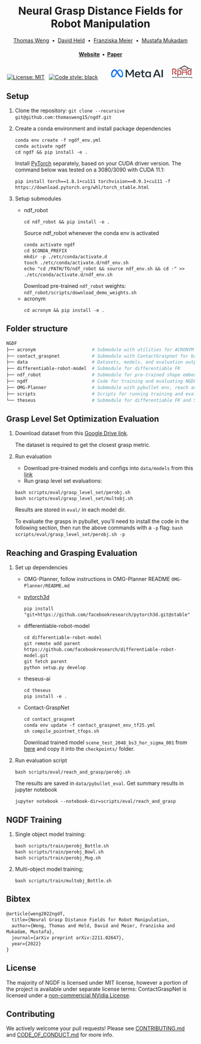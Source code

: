 <h1 align="center">
  Neural Grasp Distance Fields for Robot Manipulation
</h1>

<div align="center">
  <a href="https://thomasweng.com/">Thomas Weng</a> &nbsp;•&nbsp;
  <a href="https://davheld.github.io/">David Held</a> &nbsp;•&nbsp;
  <a href="https://fmeier.github.io/">Franziska Meier</a> &nbsp;•&nbsp;
  <a href="https://www.mustafamukadam.com/">Mustafa Mukadam</a>
</div>

<h4 align="center">
  <a href="https://sites.google.com/view/neural-grasp-distance-fields"><b>Website</b></a> &nbsp;•&nbsp;
  <a href="https://arxiv.org/abs/2211.02647"><b>Paper</b></a> 
</h4>

<div align="center">

[![License: MIT](https://img.shields.io/badge/License-MIT-yellow.svg)](https://opensource.org/licenses/MIT) &nbsp; [![Code style: black](https://img.shields.io/badge/code%20style-black-000000.svg)](https://github.com/psf/black) &nbsp;&nbsp;&nbsp;&nbsp;&nbsp;&nbsp; <img height="30" src=".github/meta_ai.jpeg" alt="Meta-AI" />  &nbsp;&nbsp; <img height="40" src=".github/rpad.jpg" alt="rpad" />
</div>


## Setup

1. Clone the repository: `git clone --recursive git@github.com:thomasweng15/ngdf.git`
2. Create a conda environment and install package dependencies

    ```
    conda env create -f ngdf_env.yml
    conda activate ngdf
    cd ngdf && pip install -e .
    ```
    Install [PyTorch](https://pytorch.org/get-started/locally/) separately, based on your CUDA driver version. The command below was tested on a 3080/3090 with CUDA 11.1:
    ```
    pip install torch==1.8.1+cu111 torchvision==0.9.1+cu111 -f https://download.pytorch.org/whl/torch_stable.html
    ```
3. Setup submodules

    * ndf_robot
        ```
        cd ndf_robot && pip install -e .
        ```
        Source ndf_robot whenever the conda env is activated
        ```
        conda activate ngdf
        cd $CONDA_PREFIX
        mkdir -p ./etc/conda/activate.d
        touch ./etc/conda/activate.d/ndf_env.sh
        echo "cd /PATH/TO/ndf_robot && source ndf_env.sh && cd -" >> ./etc/conda/activate.d/ndf_env.sh
        ```
        Download pre-trained `ndf_robot` weights: `ndf_robot/scripts/download_demo_weights.sh`
    * acronym
        ```
        cd acronym && pip install -e .
        ```

## Folder structure
```bash
NGDF
├── acronym                     # Submodule with utilities for ACRONYM dataset
├── contact_graspnet            # Submodule with ContactGraspnet for baselines
├── data                        # Datasets, models, and evaluation output
├── differentiable-robot-model  # Submodule for differentiable FK
├── ndf_robot                   # Submodule for pre-trained shape embedding
├── ngdf                        # Code for training and evaluating NGDF networks
├── OMG-Planner                 # Submodule with pybullet env, reach and grasp evaluation
├── scripts                     # Scripts for running training and evaluation
└── theseus                     # Submodule for differentiable FK and SE(3) ops
```

## Grasp Level Set Optimization Evaluation

1. Download dataset from this [Google Drive link](https://drive.google.com/drive/folders/1QPyhemprl0iybUjwFCkZpTBVM8lhma13?usp=sharing). 

    The dataset is required to get the closest grasp metric. 

2. Run evaluation
    * Download pre-trained models and configs into `data/models` from this [link](https://drive.google.com/drive/folders/1d4DjHp-YYIZMtESbLb9zYZavxQ14ny-2?usp=sharing)
    * Run grasp level set evaluations: 
    ```
    bash scripts/eval/grasp_level_set/perobj.sh
    bash scripts/eval/grasp_level_set/multobj.sh
    ```
    Results are stored in `eval/` in each model dir. 

    To evaluate the grasps in pybullet, you'll need to install the code in the following section, then run the above commands with a `-p` flag: `bash scripts/eval/grasp_level_set/perobj.sh -p`

## Reaching and Grasping Evaluation 

1. Set up dependencies

    * OMG-Planner, follow instructions in OMG-Planner README `OMG-Planner/README.md`

    * [pytorch3d](https://github.com/facebookresearch/pytorch3d/blob/main/INSTALL.md)
        ```
        pip install "git+https://github.com/facebookresearch/pytorch3d.git@stable"
        ```

    * differentiable-robot-model
        ```
        cd differentiable-robot-model
        git remote add parent https://github.com/facebookresearch/differentiable-robot-model.git
        git fetch parent
        python setup.py develop
        ```

    * theseus-ai
        ```
        cd theseus
        pip install -e .
        ```

    * Contact-GraspNet
        ```
        cd contact_graspnet
        conda env update -f contact_graspnet_env_tf25.yml
        sh compile_pointnet_tfops.sh
        ```
        Download trained model `scene_test_2048_bs3_hor_sigma_001` from [here](https://drive.google.com/drive/folders/1tBHKf60K8DLM5arm-Chyf7jxkzOr5zGl?usp=sharing) and copy it into the `checkpoints/` folder.


2. Run evaluation script
    ```
    bash scripts/eval/reach_and_grasp/perobj.sh
    ```
    The results are saved in `data/pybullet_eval`. Get summary results in jupyter notebook
    ```
    jupyter notebook --notebook-dir=scripts/eval/reach_and_grasp
    ```

## NGDF Training
1. Single object model training:
    ```
    bash scripts/train/perobj_Bottle.sh
    bash scripts/train/perobj_Bowl.sh
    bash scripts/train/perobj_Mug.sh
    ```
2. Multi-object model training;
    ```
    bash scripts/train/multobj_Bottle.sh
    ```

## Bibtex

```
@article{weng2022ngdf,
  title={Neural Grasp Distance Fields for Robot Manipulation,
  author={Weng, Thomas and Held, David and Meier, Franziska and Mukadam, Mustafa},
  journal={arXiv preprint arXiv:2211.02647},
  year={2022}
}
```

## License

The majority of NGDF is licensed under MIT license, however a portion of the project is available under separate license terms: ContactGraspNet is licensed under a [non-commericial NVidia License](https://github.com/NVlabs/contact_graspnet/blob/main/License.pdf).

## Contributing

We actively welcome your pull requests! Please see [CONTRIBUTING.md](.github/CONTRIBUTING.md) and [CODE_OF_CONDUCT.md](.github/CODE_OF_CONDUCT.md) for more info.
